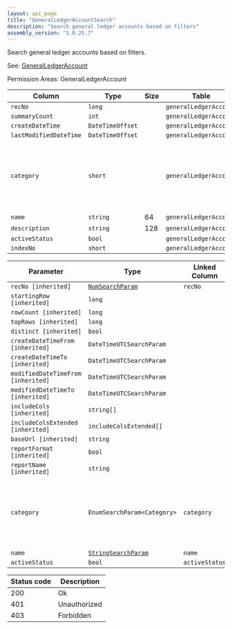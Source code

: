 ```yaml
---
layout: api_page
title: "GeneralLedgerAccountSearch"
description: "Search general ledger accounts based on filters"
assembly_version: "1.0.25.7"
---
```


Search general ledger accounts based on filters.

See: [GeneralLedgerAccount](GeneralLedgerAccount.html)

Permission Areas: GeneralLedgerAccount

| Column | Type | Size | Table | Description |
| ------ | ---- | ---- | ----- | ----------- |
| `recNo` | `long` |  | `generalLedgerAccount` | 
| `summaryCount` | `int` |  | `generalLedgerAccount` | 
| `createDateTime` | `DateTimeOffset` |  | `generalLedgerAccount` | 
| `lastModifiedDateTime` | `DateTimeOffset` |  | `generalLedgerAccount` | 
| `category` | `short` |  | `generalLedgerAccount` | Assets = 1, Liabilities = 2, Capital = 3, Sales = 4, CostOfSales = 5, Expenses = 6
| `name` | `string` | 64 | `generalLedgerAccount` | 
| `description` | `string` | 128 | `generalLedgerAccount` | 
| `activeStatus` | `bool` |  | `generalLedgerAccount` | 
| `indexNo` | `short` |  | `generalLedgerAccount` | 

| Parameter | Type | Linked Column | Description |
| --------- | ---- | ------------- | ----------- |
| `recNo [inherited]` | [`NumSearchParam`](NumSearchParam) | `recNo` | 
| `startingRow [inherited]` | `long` |  | 
| `rowCount [inherited]` | `long` |  | 
| `topRows [inherited]` | `long` |  | 
| `distinct [inherited]` | `bool` |  | 
| `createDateTimeFrom [inherited]` | `DateTimeUTCSearchParam` |  | 
| `createDateTimeTo [inherited]` | `DateTimeUTCSearchParam` |  | 
| `modifiedDateTimeFrom [inherited]` | `DateTimeUTCSearchParam` |  | 
| `modifiedDateTimeTo [inherited]` | `DateTimeUTCSearchParam` |  | 
| `includeCols [inherited]` | `string[]` |  | 
| `includeColsExtended [inherited]` | `includeColsExtended[]` |  | 
| `baseUrl [inherited]` | `string` |  | 
| `reportFormat [inherited]` | `bool` |  | 
| `reportName [inherited]` | `string` |  | 
| `category` | `EnumSearchParam<Category>` | `category` | Assets = 1, Liabilities = 2, Capital = 3, Sales = 4, CostOfSales = 5, Expenses = 6
| `name` | [`StringSearchParam`](StringSearchParam) | `name` | 
| `activeStatus` | `bool` | `activeStatus` | 

| Status code | Description |
| ----------- | ----------- |
| 200 | Ok |
| 401 | Unauthorized |
| 403 | Forbidden |


